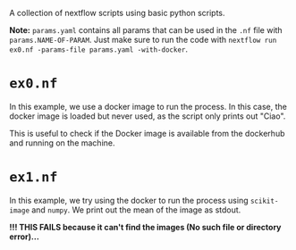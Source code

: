 A collection of nextflow scripts using basic python scripts.

**Note:** `params.yaml` contains all params that can be used in the `.nf` file with `params.NAME-OF-PARAM`. Just make sure to run the code with `nextflow run ex0.nf -params-file params.yaml -with-docker`.

# `ex0.nf`

In this example, we use a docker image to run the process. In this case, the docker image is loaded but never used, as the script only prints out "Ciao".

This is useful to check if the Docker image is available from the dockerhub and running on the machine.

# `ex1.nf`

In this example, we try using the docker to run the process using `scikit-image` and `numpy`.
We print out the mean of the image as stdout.

**!!! THIS FAILS because it can't find the images (No such file or directory error)...**

